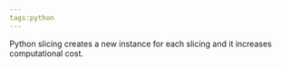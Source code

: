 ```yaml
---
tags:python
---
```



Python slicing creates a new instance for each slicing and it increases computational cost.